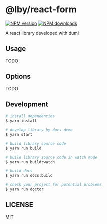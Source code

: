 # @lby/react-form

[![NPM version](https://img.shields.io/npm/v/@lby/react-form.svg?style=flat)](https://npmjs.org/package/@lby/react-form)
[![NPM downloads](http://img.shields.io/npm/dm/@lby/react-form.svg?style=flat)](https://npmjs.org/package/@lby/react-form)

A react library developed with dumi

## Usage

TODO

## Options

TODO

## Development

```bash
# install dependencies
$ yarn install

# develop library by docs demo
$ yarn start

# build library source code
$ yarn run build

# build library source code in watch mode
$ yarn run build:watch

# build docs
$ yarn run docs:build

# check your project for potential problems
$ yarn run doctor
```

## LICENSE

MIT
